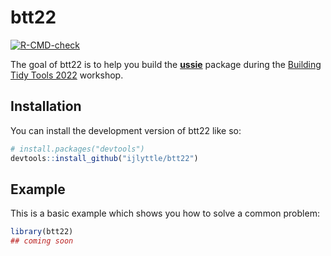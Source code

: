 
<!-- README.md is generated from README.Rmd. Please edit that file -->

# btt22

<!-- badges: start -->

[![R-CMD-check](https://github.com/ijlyttle/btt22/actions/workflows/R-CMD-check.yaml/badge.svg)](https://github.com/ijlyttle/btt22/actions/workflows/R-CMD-check.yaml)
<!-- badges: end -->

The goal of btt22 is to help you build the
[**ussie**](https://github.com/ijlyttle/ussie) package during the
[Building Tidy Tools
2022](https://github.com/rstudio-conf-2022/build-tidy-tools) workshop.

## Installation

You can install the development version of btt22 like so:

``` r
# install.packages("devtools")
devtools::install_github("ijlyttle/btt22")
```

## Example

This is a basic example which shows you how to solve a common problem:

``` r
library(btt22)
## coming soon
```
